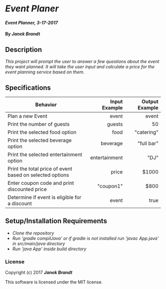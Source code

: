 # _Event Planer_

#### _Event Planner, 3-17-2017_

#### By _**Janek Brandt**_

## Description
_This project will prompt the user to answer a few questions about the event they want planned. It will take the user input and calculate a price for the event planning service based on them._


## Specifications

| Behavior                   | Input Example     | Output Example    |
| -------------------------- | -----------------:| -----------------:|
| Plan a new Event | event | event |
| Print the number of guests | guests | 50 |
| Print the selected food option | food | "catering" |
| Print the selected beverage option | beverage | "full bar" |
| Print the selected entertainment option | entertainment | "DJ" |
| Print the total price of event based on selected options | price | $1000 |
| Enter coupon code and print discounted price | "coupon1" | $800 |
| Determine if event is eligible for a discount | event | true |



## Setup/Installation Requirements

* _Clone the repository_
* _Run 'gradle compilJava' or if gradle is not installed run 'javac App.java' in src/main/java directory_
* _Run 'java App' inside build directory_

### License

Copyright (c) 2017 **_Janek Brandt_**

This software is licensed under the MIT license.
